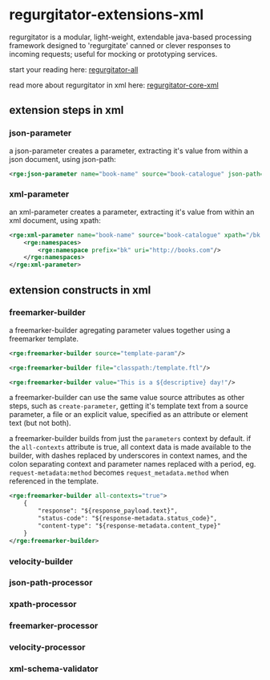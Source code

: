 # regurgitator-extensions-xml

regurgitator is a modular, light-weight, extendable java-based processing framework designed to 'regurgitate' canned or clever responses to incoming requests; useful for mocking or prototyping services.

start your reading here: [regurgitator-all](http://github.com/talmeym/regurgitator-all#regurgitator)

read more about regurgitator in xml here: [regurgitator-core-xml](http://github.com/talmeym/regurgitator-core-xml#xml-configuration-of-regurgitator)

## extension steps in xml

### json-parameter

a json-parameter creates a parameter, extracting it's value from within a json document, using json-path:

```xml
<rge:json-parameter name="book-name" source="book-catalogue" json-path="$.catalogue.book.name"/>
```

### xml-parameter

an xml-parameter creates a parameter, extracting it's value from within an xml document, using xpath:

```xml
<rge:xml-parameter name="book-name" source="book-catalogue" xpath="/bk:catalogue/bk:book/bk:name">
	<rge:namespaces>
		<rge:namespace prefix="bk" uri="http://books.com"/>
	</rge:namespaces>
</rge:xml-parameter>
```

## extension constructs in xml

### freemarker-builder 

a freemarker-builder agregating parameter values together using a freemarker template.

```xml
<rge:freemarker-builder source="template-param"/>

<rge:freemarker-builder file="classpath:/template.ftl"/>

<rge:freemarker-builder value="This is a ${descriptive} day!"/>
```

a freemarker-builder can use the same value source attributes as other steps, such as ``create-parameter``, getting it's template text from a source parameter, a file or an explicit value, specified as an attribute or element text (but not both).

a freemarker-builder builds from just the ``parameters`` context by default. if the ``all-contexts`` attribute is true, all context data is made available to the builder, with dashes replaced by underscores in context names, and the colon separating context and parameter names replaced with a period, eg. ``request-metadata:method`` becomes ``request_metadata.method`` when referenced in the template.

```xml
<rge:freemarker-builder all-contexts="true">
	{
		"response": "${response_payload.text}",
		"status-code": "${response-metadata.status_code}",
		"content-type": "${response-metadata.content_type}"
	}
</rge:freemarker-builder>
```

### velocity-builder

### json-path-processor

### xpath-processor

### freemarker-processor

### velocity-processor

### xml-schema-validator
